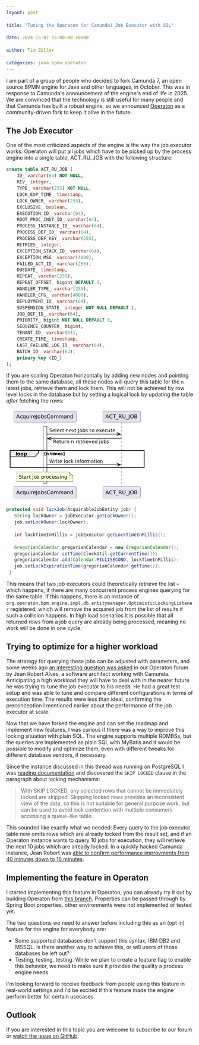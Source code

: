 ```yaml
---
layout: post

title: "Tuning the Operaton (or Camunda) Job Executor with SQL"

date: 2024-15-07 15:00:00 +0200

author: Tim Zöller

categories: java bpmn operaton
---
```


I am part of a group of people who decided to fork Camunda 7, an open source BPMN engine for Java and other languages, in October. This was in response to Camunda's announcement of the engine's end of life in 2025. We are convinced that the technology is still useful for many people and that Camunda has built a robust engine, so we announced [Operaton](https://github.com/operaton/operaton) as a community-driven fork to keep it alive in the future. 


## The Job Executor

One of the most criticized aspects of the engine is the way the job executor works. Operaton will put all jobs which have to be picked up by the process engine into a single table, ACT_RU_JOB with the following structure: 

```sql
create table ACT_RU_JOB (
    ID_ varchar(64) NOT NULL,
    REV_ integer,
    TYPE_ varchar(255) NOT NULL,
    LOCK_EXP_TIME_ timestamp,
    LOCK_OWNER_ varchar(255),
    EXCLUSIVE_ boolean,
    EXECUTION_ID_ varchar(64),
    ROOT_PROC_INST_ID_ varchar(64),
    PROCESS_INSTANCE_ID_ varchar(64),
    PROCESS_DEF_ID_ varchar(64),
    PROCESS_DEF_KEY_ varchar(255),
    RETRIES_ integer,
    EXCEPTION_STACK_ID_ varchar(64),
    EXCEPTION_MSG_ varchar(4000),
    FAILED_ACT_ID_ varchar(255),
    DUEDATE_ timestamp,
    REPEAT_ varchar(255),
    REPEAT_OFFSET_ bigint DEFAULT 0,
    HANDLER_TYPE_ varchar(255),
    HANDLER_CFG_ varchar(4000),
    DEPLOYMENT_ID_ varchar(64),
    SUSPENSION_STATE_ integer NOT NULL DEFAULT 1,
    JOB_DEF_ID_ varchar(64),
    PRIORITY_ bigint NOT NULL DEFAULT 0,
    SEQUENCE_COUNTER_ bigint,
    TENANT_ID_ varchar(64),
    CREATE_TIME_ timestamp,
    LAST_FAILURE_LOG_ID_ varchar(64),
    BATCH_ID_ varchar(64),
    primary key (ID_)
);
```

If you are scaling Operaton horizontally by adding new nodes and pointing them to the same database, all these nodes will query this table for the `n` latest jobs, retrieve them and lock them. This will not be achieved by row level locks in the database but by setting a logical lock by updating the table *after* fetching the rows:


![A UML diagram decscribing the flow metnioned above visually](/assets/20241215/UML.png)


```java
protected void lockJob(AcquirableJobEntity job) {
   String lockOwner = jobExecutor.getLockOwner();
   job.setLockOwner(lockOwner);

   int lockTimeInMillis = jobExecutor.getLockTimeInMillis();

   GregorianCalendar gregorianCalendar = new GregorianCalendar();
   gregorianCalendar.setTime(ClockUtil.getCurrentTime());
   gregorianCalendar.add(Calendar.MILLISECOND, lockTimeInMillis);
   job.setLockExpirationTime(gregorianCalendar.getTime());
 }
```


This means that two job executors could theoretically retrieve the list – which happens, if there are many concurrent process engines querying for the same table. If this happens, there is an instance of `org.operaton.bpm.engine.impl.db.entitymanager.OptimisticLockingListener` registered, which will remove the acquired job from the list of results if such a collision happens. In high load scenarios it is possible that all returned rows from a job query are already being processed, meaning no work will be done in one cycle.


## Trying to optimize for a higher workload

The strategy for querying these jobs can be adjusted with parameters, and some weeks ago [an interesting question was asked](https://forum.operaton.org/t/job-execution-rejected/68) in our Operaton forum by Jean Robert Alves, a software architect working with Camunda. Anticipating a high  workload they will have to deal with in the nearer future he was trying to tune the job executor to his needs. He had a great test setup and was able to tune and compare different configurations in terms of execution time. The results were less than ideal, confirming the preconception I mentioned earlier about the performance of the job executor at scale.

Now that we have forked the engine and can set the roadmap and implement new features, I was curious if there was a way to improve this locking situation with plain SQL. The engine supports multiple RDMBSs, but the queries are implemented as plain SQL with MyBatis and it would be possible to modify and optimize them, even with different tweaks for different database vendors, if necessary. 

Since the instance discussed in this thread was running on PostgreSQL I was [reading documentation](https://www.postgresql.org/docs/current/sql-select.html) and discovered the `SKIP LOCKED` clause in the paragraph about locking mechanisms:

> With SKIP LOCKED, any selected rows that cannot be immediately locked are skipped. Skipping locked rows provides an inconsistent view of the data, so this is not suitable for general purpose work, but can be used to avoid lock contention with multiple consumers accessing a queue-like table. 

This sounded like exactly what we needed: Every query to the job executor table now omits rows which are already locked from the result set, and if an Operaton instance wants to query 10 jobs for execution, they will retrieve the next 10 jobs which are already locked. In a quickly hacked Camunda instance, Jean Robert was [able to confirm performance improvments from 40 minutes down to 16 minutes](https://forum.operaton.org/t/job-execution-rejected/68/50?u=javahippie).


## Implementing the feature in Operaton
I started implementing this feature in Operaton, you can already try it out by building Operaton from [this branch](https://github.com/operaton/operaton/tree/feature/add-configuration-for-skipping-locked-rows). Properties can be passed through by Spring Boot properties, other environments were not implemented or tested yet. 

The two questions we need to answer before including this as an (opt in) feature for the engine for everybody are:

* Some supported databases don't support this syntax, IBM DB2 and MSSQL. Is there another way to achieve this, or will users of those databases be left out?
* Testing, testing, testing. While we plan to create a feature flag to enable this behavior, we need to make sure it provides the quality a process engine needs

I'm looking forward to receive feedback from people using this feature in real-world settings and I'd be excited if this feature made the engine perform better for certain usecases.

## Outlook
If you are interested in this topic you are welcome to subscribe to our forum or [watch the issue on GitHub](https://github.com/operaton/operaton/issues/264). 
